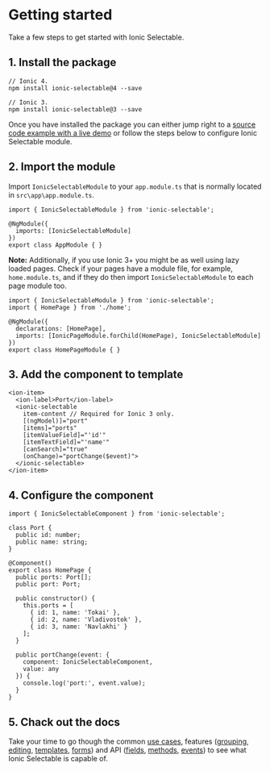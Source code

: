 # Getting started

Take a few steps to get started with Ionic Selectable.

## 1. Install the package

```
// Ionic 4.
npm install ionic-selectable@4 --save

// Ionic 3.
npm install ionic-selectable@3 --save
```

Once you have installed the package you can either jump right to a [source code example with a live demo](/ionic-selectable-v4/basic-usage) or follow the steps below to configure Ionic Selectable module.

## 2. Import the module

Import `IonicSelectableModule` to your `app.module.ts` that is normally located in `src\app\app.module.ts`.

```
import { IonicSelectableModule } from 'ionic-selectable';

@NgModule({
  imports: [IonicSelectableModule]
})
export class AppModule { }
```

**Note:** Additionally, if you use Ionic 3+ you might be as well using lazy loaded pages. Check if your pages have a module file, for example, `home.module.ts`, and if they do then import `IonicSelectableModule` to each page module too.

```
import { IonicSelectableModule } from 'ionic-selectable';
import { HomePage } from './home';

@NgModule({
  declarations: [HomePage],
  imports: [IonicPageModule.forChild(HomePage), IonicSelectableModule]
})
export class HomePageModule { }

```

## 3. Add the component to template

```
<ion-item>
  <ion-label>Port</ion-label>
  <ionic-selectable
    item-content // Required for Ionic 3 only.
    [(ngModel)]="port"
    [items]="ports"
    [itemValueField]="'id'"
    [itemTextField]="'name'"
    [canSearch]="true"
    (onChange)="portChange($event)">
  </ionic-selectable>
</ion-item>
```

## 4. Configure the component

```
import { IonicSelectableComponent } from 'ionic-selectable';

class Port {
  public id: number;
  public name: string;
}

@Component()
export class HomePage {
  public ports: Port[];
  public port: Port;

  public constructor() {
    this.ports = [
      { id: 1, name: 'Tokai' },
      { id: 2, name: 'Vladivostok' },
      { id: 3, name: 'Navlakhi' }
    ];
  }

  public portChange(event: {
    component: IonicSelectableComponent,
    value: any
  }) {
    console.log('port:', event.value);
  }
}
```

## 5. Chack out the docs

Take your time to go though the common [use cases](/ionic-selectable-v4/basic-usage), features ([grouping](/ionic-selectable-v4/grouping-items), [editing](/ionic-selectable-v4/editing-adding-editing-and-deleting-items), [templates](/ionic-selectable-v4/add-item-template), [forms](/ionic-selectable-v4/form-control)) and API ([fields](/ionic-selectable-v4/add-button-text-field), [methods](/ionic-selectable-v4/add-item-method), [events](/ionic-selectable-v4/on-add-item-event)) to see what Ionic Selectable is capable of.

